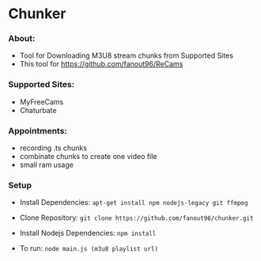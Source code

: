 # Chunker

### About: ###
- Tool for Downloading M3U8 stream chunks from Supported Sites
- This tool for https://github.com/fanout96/ReCams

### Supported Sites: ###
 -  MyFreeCams
 -  Chaturbate
 
### Appointments: ###
 -  recording .ts chunks
 -  combinate chunks to create one video file
 -  small ram usage 
 
 ### Setup ###

* Install Dependencies: `apt-get install npm nodejs-legacy git ffmpeg`
* Clone Repository: `git clone https://github.com/fanout96/chunker.git`
* Install Nodejs Dependencies: `npm install`

* To run: `node main.js (m3u8 playlist url)`
